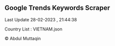 

## Google Trends Keywords Scraper 
 
Last Update 28-02-2023 , 21:44:38

Country List :
VIETNAM.json



© Abdul Muttaqin 

